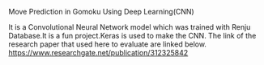 Move Prediction in Gomoku Using Deep Learning(CNN)

It is a Convolutional Neural Network model which was trained with Renju Database.It is a fun project.Keras is used to make the CNN.
The link of the research paper that used here to evaluate are linked below.
https://www.researchgate.net/publication/312325842

